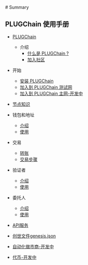 ‌# Summary​

## PLUGChain 使用手册


* [PLUGChain]()

    * 介绍
        * [什么是 PLUGChain ?](README.md)
        * [加入社区]()
    
* 开始    

    * [安装 PLUGChain](./cn/installation.md)    
    * [加入到 PLUGChain 测试网](./cn/testnet.md)    
    * [加入到 PLUGChain 主网-开发中]()
* [节点知识](./cn/node/README.md)  
* 钱包和地址
    * [介绍](./cn/basic/accounts-faq.md)
    * [使用](./cn/basic/accounts.md)
* 交易
    * [转账](./cn/basic/tx.md)
    * [交易步骤](./cn/basic/txs.md)
* 验证者
    * [介绍](./cn/validators/validator-faq.md)   
    * [使用](./cn/validators/validator-setup.md)   
* 委托人
    * [介绍](./cn/delegators/deleggator-faq.md)   
    * [使用](./cn/delegators/delegator-setup.md)  
* [API服务](./cn/api/swagger-api.md)
* [创世文件genesis.json](./cn/basic/genesis.md)   
* [自动化做市商-开发中]()   
* [代币-开发中]()   